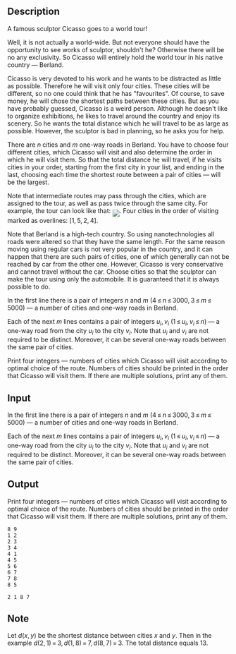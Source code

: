 ## Description

<div><p>A famous sculptor Cicasso goes to a world tour!</p><p>Well, it is not actually a world-wide. But not everyone should have the opportunity to see works of sculptor, shouldn't he? Otherwise there will be no any exclusivity. So Cicasso will entirely hold the world tour in his native country — Berland.</p><p>Cicasso is very devoted to his work and he wants to be distracted as little as possible. Therefore he will visit only four cities. These cities will be different, so no one could think that he has "favourites". Of course, to save money, he will chose the shortest paths between these cities. But as you have probably guessed, Cicasso is a weird person. Although he doesn't like to organize exhibitions, he likes to travel around the country and enjoy its scenery. So he wants the total distance which he will travel to be as large as possible. However, the sculptor is bad in planning, so he asks you for help. </p><p>There are <span class="tex-span"><i>n</i></span> cities and <span class="tex-span"><i>m</i></span> one-way roads in Berland. You have to choose four different cities, which Cicasso will visit and also determine the order in which he will visit them. So that the total distance he will travel, if he visits cities in your order, starting from the first city in your list, and ending in the last, choosing each time the shortest route between a pair of cities — will be the largest. </p><p>Note that intermediate routes may pass through the cities, which are assigned to the tour, as well as pass twice through the same city. For example, the tour can look like that: <img align="middle" class="tex-formula" src="file://Ej3QIzd0.png" style="max-width: 100.0%;max-height: 100.0%;">. Four cities in the order of visiting marked as overlines: <span class="tex-span">[1, 5, 2, 4]</span>.</p><p>Note that Berland is a high-tech country. So using nanotechnologies all roads were altered so that they have the same length. For the same reason moving using regular cars is not very popular in the country, and it can happen that there are such pairs of cities, one of which generally can not be reached by car from the other one. However, Cicasso is very conservative and cannot travel without the car. Choose cities so that the sculptor can make the tour using only the automobile. It is guaranteed that it is always possible to do. </p></div><div class="input-specification"><p>In the first line there is a pair of integers <span class="tex-span"><i>n</i></span> and <span class="tex-span"><i>m</i></span> (<span class="tex-span">4 ≤ <i>n</i> ≤ 3000, 3 ≤ <i>m</i> ≤ 5000</span>) — a number of cities and one-way roads in Berland.</p><p>Each of the next <span class="tex-span"><i>m</i></span> lines contains a pair of integers <span class="tex-span"><i>u</i><sub class="lower-index"><i>i</i></sub>, <i>v</i><sub class="lower-index"><i>i</i></sub></span> (<span class="tex-span">1 ≤ <i>u</i><sub class="lower-index"><i>i</i></sub>, <i>v</i><sub class="lower-index"><i>i</i></sub> ≤ <i>n</i></span>) — a one-way road from the city <span class="tex-span"><i>u</i><sub class="lower-index"><i>i</i></sub></span> to the city <span class="tex-span"><i>v</i><sub class="lower-index"><i>i</i></sub></span>. Note that <span class="tex-span"><i>u</i><sub class="lower-index"><i>i</i></sub></span> and <span class="tex-span"><i>v</i><sub class="lower-index"><i>i</i></sub></span> are not required to be distinct. Moreover, it can be several one-way roads between the same pair of cities. </p></div><div class="output-specification"><p>Print four integers — numbers of cities which Cicasso will visit according to optimal choice of the route. Numbers of cities should be printed in the order that Cicasso will visit them. If there are multiple solutions, print any of them.</p></div>

## Input

<p>In the first line there is a pair of integers <span class="tex-span"><i>n</i></span> and <span class="tex-span"><i>m</i></span> (<span class="tex-span">4 ≤ <i>n</i> ≤ 3000, 3 ≤ <i>m</i> ≤ 5000</span>) — a number of cities and one-way roads in Berland.</p><p>Each of the next <span class="tex-span"><i>m</i></span> lines contains a pair of integers <span class="tex-span"><i>u</i><sub class="lower-index"><i>i</i></sub>, <i>v</i><sub class="lower-index"><i>i</i></sub></span> (<span class="tex-span">1 ≤ <i>u</i><sub class="lower-index"><i>i</i></sub>, <i>v</i><sub class="lower-index"><i>i</i></sub> ≤ <i>n</i></span>) — a one-way road from the city <span class="tex-span"><i>u</i><sub class="lower-index"><i>i</i></sub></span> to the city <span class="tex-span"><i>v</i><sub class="lower-index"><i>i</i></sub></span>. Note that <span class="tex-span"><i>u</i><sub class="lower-index"><i>i</i></sub></span> and <span class="tex-span"><i>v</i><sub class="lower-index"><i>i</i></sub></span> are not required to be distinct. Moreover, it can be several one-way roads between the same pair of cities. </p>

## Output

<p>Print four integers — numbers of cities which Cicasso will visit according to optimal choice of the route. Numbers of cities should be printed in the order that Cicasso will visit them. If there are multiple solutions, print any of them.</p>





```input1
8 9
1 2
2 3
3 4
4 1
4 5
5 6
6 7
7 8
8 5

```




```output1
2 1 8 7

```



## Note

<p>Let <span class="tex-span"><i>d</i>(<i>x</i>, <i>y</i>)</span> be the shortest distance between cities <span class="tex-span"><i>x</i></span> and <span class="tex-span"><i>y</i></span>. Then in the example <span class="tex-span"><i>d</i>(2, 1) = 3, <i>d</i>(1, 8) = 7, <i>d</i>(8, 7) = 3</span>. The total distance equals <span class="tex-span">13</span>. </p>
